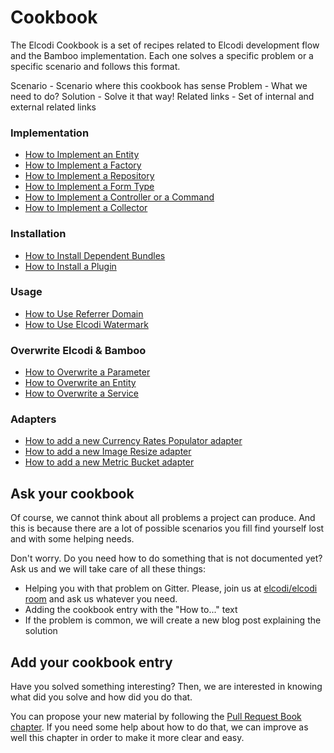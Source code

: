Cookbook
========

The Elcodi Cookbook is a set of recipes related to Elcodi development flow and
the Bamboo implementation. Each one solves a specific problem or a specific
scenario and follows this format.

Scenario - Scenario where this cookbook has sense
Problem - What we need to do?
Solution - Solve it that way!
Related links - Set of internal and external related links

### Implementation

* [How to Implement an Entity](implementation/implement-an-entity.md)
* [How to Implement a Factory](implementation/implement-a-factory.md)
* [How to Implement a Repository](implementation/implement-a-repository.md)
* [How to Implement a Form Type](implementation/implement-a-form-type.md)
* [How to Implement a Controller or a Command](implementation/implement-a-controller-and-a-command.md)
* [How to Implement a Collector](implementation/implement-a-collector.md)

### Installation

* [How to Install Dependent Bundles](installation/install-dependent-bundles.md)
* [How to Install a Plugin](installation/install-a-plugin.md)

### Usage

* [How to Use Referrer Domain](usage/referrer-domain.md)
* [How to Use Elcodi Watermark](usage/elcodi-watermark.md)

### Overwrite Elcodi & Bamboo

* [How to Overwrite a Parameter](overwrite/overwrite-a-parameter.md)
* [How to Overwrite an Entity](overwrite/overwrite-an-entity.md)
* [How to Overwrite a Service](overwrite/overwrite-a-service.md)

### Adapters

* [How to add a new Currency Rates Populator adapter](adapters/currency-rates-populator.md)
* [How to add a new Image Resize adapter](adapters/image-resize.md)
* [How to add a new Metric Bucket adapter](adapters/metric-bucket.md)

## Ask your cookbook

Of course, we cannot think about all problems a project can produce. And this is
because there are a lot of possible scenarios you fill find yourself lost and
with some helping needs.

Don't worry. Do you need how to do something that is not documented yet? Ask us
and we will take care of all these things:

* Helping you with that problem on Gitter. Please, join us at
[elcodi/elcodi room](http://gitter.im/elcodi/elcodi) and ask us whatever you
need.
* Adding the cookbook entry with the "How to..." text
* If the problem is common, we will create a new blog post explaining the
solution

## Add your cookbook entry

Have you solved something interesting? Then, we are interested in knowing what
did you solve and how did you do that.

You can propose your new material by following the
[Pull Request Book chapter](../book/pull-requests.md). If you need some help
about how to do that, we can improve as well this chapter in order to make it
more clear and easy.
